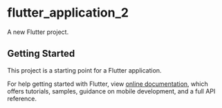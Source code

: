 # flutter_application_2

A new Flutter project.

## Getting Started

This project is a starting point for a Flutter application.


For help getting started with Flutter, view 
[online documentation](https://flutter.dev/docs), which offers tutorials,
samples, guidance on mobile development, and a full API reference.
